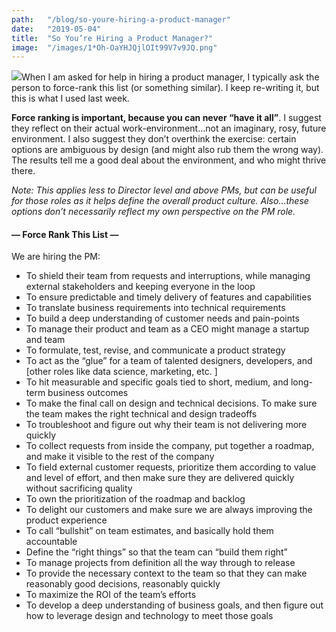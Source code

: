 ```yaml
---
path:	"/blog/so-youre-hiring-a-product-manager"
date:	"2019-05-04"
title:	"So You’re Hiring a Product Manager?"
image:	"/images/1*Oh-OaYHJQjlOIt99V7v9JQ.png"
---
```


![](/images/1*Oh-OaYHJQjlOIt99V7v9JQ.png)When I am asked for help in hiring a product manager, I typically ask the person to force-rank this list (or something similar). I keep re-writing it, but this is what I used last week.

**Force ranking is important, because you can never “have it all”**. I suggest they reflect on their actual work-environment…not an imaginary, rosy, future environment. I also suggest they don’t overthink the exercise: certain options are ambiguous by design (and might also rub them the wrong way). The results tell me a good deal about the environment, and who might thrive there.

*Note: This applies less to Director level and above PMs, but can be useful for those roles as it helps define the overall product culture. Also…these options don’t necessarily reflect my own perspective on the PM role.*

#### — Force Rank This List —

We are hiring the PM:

* To shield their team from requests and interruptions, while managing external stakeholders and keeping everyone in the loop
* To ensure predictable and timely delivery of features and capabilities
* To translate business requirements into technical requirements
* To build a deep understanding of customer needs and pain-points
* To manage their product and team as a CEO might manage a startup and team
* To formulate, test, revise, and communicate a product strategy
* To act as the “glue” for a team of talented designers, developers, and [other roles like data science, marketing, etc. ]
* To hit measurable and specific goals tied to short, medium, and long-term business outcomes
* To make the final call on design and technical decisions. To make sure the team makes the right technical and design tradeoffs
* To troubleshoot and figure out why their team is not delivering more quickly
* To collect requests from inside the company, put together a roadmap, and make it visible to the rest of the company
* To field external customer requests, prioritize them according to value and level of effort, and then make sure they are delivered quickly without sacrificing quality
* To own the prioritization of the roadmap and backlog
* To delight our customers and make sure we are always improving the product experience
* To call “bullshit” on team estimates, and basically hold them accountable
* Define the “right things” so that the team can “build them right”
* To manage projects from definition all the way through to release
* To provide the necessary context to the team so that they can make reasonably good decisions, reasonably quickly
* To maximize the ROI of the team’s efforts
* To develop a deep understanding of business goals, and then figure out how to leverage design and technology to meet those goals
